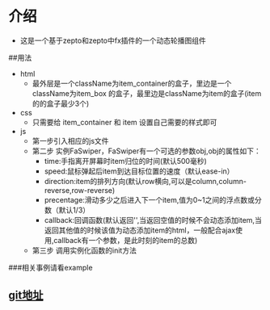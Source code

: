 # 介绍
* 这是一个基于zepto和zepto中fx插件的一个动态轮播图组件

##用法
* html
    * 最外层是一个className为item_container的盒子，里边是一个className为item_box 的盒子，最里边是className为item的盒子(item的的盒子最少3个)
* css
    * 只需要给 item_container 和 item 设置自己需要的样式即可
* js
    * 第一步引入相应的js文件
    * 第二步 实例FaSwiper，FaSwiper有一个可选的参数obj,obj的属性如下：
        * time:手指离开屏幕时item归位的时间(默认500毫秒)
        * speed:鼠标弹起后item到达目标位置的速度（默认ease-in）
        * direction:item的排列方向(默认row横向,可以是column,column-reverse,row-reverse)
        * precentage:滑动多少之后进入下一个item,值为0~1之间的浮点数或分数（默认1/3）
        * callback:回调函数(默认返回'',当返回空值的时候不会动态添加item,当返回其他值的时候该值为动态添加item的html，一般配合ajax使用,callback有一个参数，是此时刻的item的总数)
    * 第三步 调用实例化函数的init方法

###相关事例请看example

## [git地址](https://github.com/pengGeYiHao/faSwiper)
